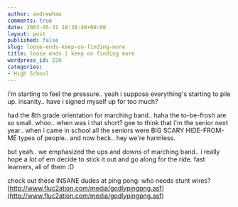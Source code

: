 ```yaml
---
author: andrewhao
comments: true
date: 2003-05-31 18:38:48+00:00
layout: post
published: false
slug: loose-ends-keep-on-finding-more
title: loose ends | keep on finding more
wordpress_id: 220
categories:
- High School
---
```


i'm starting to feel the pressure.. yeah i suppose everything's starting to pile up. insanity.. have i signed myself up for too much?

had the 8th grade orientation for marching band.. haha the to-be-frosh are so small. whoo.. when was i that short? gee to think that i'm the senior next year.. when i came in school all the seniors were BIG SCARY HIDE-FROM-ME types of people.. and now heck.. hey we're harmless.

but yeah.. we emphasized the ups and downs of marching band.. i really hope a lot of em decide to stick it out and go along for the ride. fast learners, all of them :D

check out these INSANE dudes at ping pong: who needs stunt wires?
[http://www.fluc2ation.com/media/godlypingpng.asf](http://www.fluc2ation.com/media/godlypingpng.asf)
